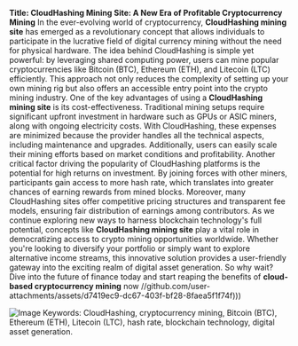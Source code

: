 **Title: CloudHashing Mining Site: A New Era of Profitable Cryptocurrency Mining**
In the ever-evolving world of cryptocurrency, **CloudHashing mining site** has emerged as a revolutionary concept that allows individuals to participate in the lucrative field of digital currency mining without the need for physical hardware. The idea behind CloudHashing is simple yet powerful: by leveraging shared computing power, users can mine popular cryptocurrencies like Bitcoin (BTC), Ethereum (ETH), and Litecoin (LTC) efficiently. This approach not only reduces the complexity of setting up your own mining rig but also offers an accessible entry point into the crypto mining industry.
One of the key advantages of using a **CloudHashing mining site** is its cost-effectiveness. Traditional mining setups require significant upfront investment in hardware such as GPUs or ASIC miners, along with ongoing electricity costs. With CloudHashing, these expenses are minimized because the provider handles all the technical aspects, including maintenance and upgrades. Additionally, users can easily scale their mining efforts based on market conditions and profitability.
Another critical factor driving the popularity of CloudHashing platforms is the potential for high returns on investment. By joining forces with other miners, participants gain access to more hash rate, which translates into greater chances of earning rewards from mined blocks. Moreover, many CloudHashing sites offer competitive pricing structures and transparent fee models, ensuring fair distribution of earnings among contributors.
As we continue exploring new ways to harness blockchain technology's full potential, concepts like **CloudHashing mining site** play a vital role in democratizing access to crypto mining opportunities worldwide. Whether you're looking to diversify your portfolio or simply want to explore alternative income streams, this innovative solution provides a user-friendly gateway into the exciting realm of digital asset generation. So why wait? Dive into the future of finance today and start reaping the benefits of **cloud-based cryptocurrency mining** now 
 //github.com/user-attachments/assets/d7419ec9-dc67-403f-bf28-8faea5f1f74f)))

![Image](https://github.com/user-attachments/assets/4a25d116-2220-4385-b08e-f287af8fcbc4)
Keywords: CloudHashing, cryptocurrency mining, Bitcoin (BTC), Ethereum (ETH), Litecoin (LTC), hash rate, blockchain technology, digital asset generation.
